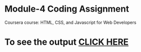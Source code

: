 
# Module-4 Coding Assignment

Coursera course: HTML, CSS, and Javascript for Web Developers

# To see the output [CLICK HERE](https://yashmathur12.github.io/HTML-CSS-and-Javascript/Assignments/module%204-solution/index.html)
